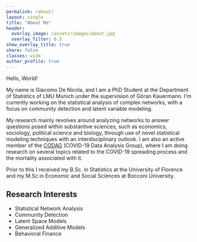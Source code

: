 ```yaml
---
permalink: /about/
layout: single
title: "About Me"
header:
  overlay_image: /assets/images/about.jpg
  overlay_filter: 0.5
show_overlay_title: true
share: false
classes: wide
author_profile: true  
---
```


Hello, World! 

My name is Giacomo De Nicola, and I am a PhD Student at the Department of Statistics of LMU Munich under the supervision of Göran Kauermann. I'm currently working on the statistical analysis of complex networks, with a focus on community detection and latent variable modeling. <br>

My research mainly revolves around analyzing networks to answer questions posed within substantive sciences, such as economics, sociology, political science and biology, through use of novel statistical modeling techniques with an interdisciplinary outlook. I am also an active member of the [CODAG](https://www.covid19.statistik.uni-muenchen.de/index.html) (COVID-19 Data Analysis Group), where I am doing research on several topics related to the COVID-19 spreading process and the mortality associated with it. <br>

Prior to this I received my B.Sc. in Statistics at the University of Florence and my M.Sc in Economic and Social Sciences at Bocconi University.


Research Interests
---------------

+ Statistical Network Analysis 
+ Community Detection
+ Latent Space Models
+ Generalized Additive Models  
+ Behavioral Finance 
